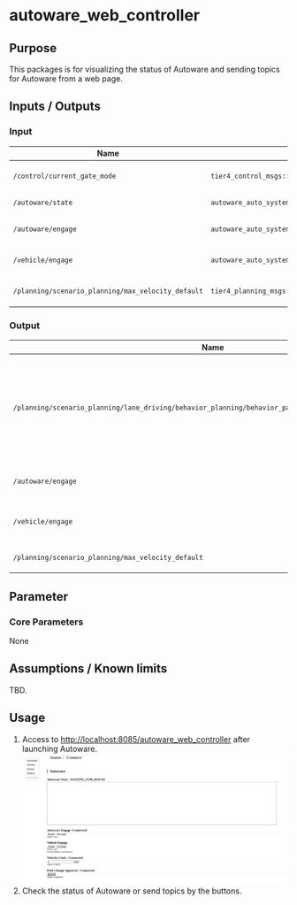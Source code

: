 # autoware_web_controller

## Purpose

This packages is for visualizing the status of Autoware and sending topics for Autoware from a web page.

## Inputs / Outputs

### Input

| Name                                               | Type                                            | Description                  |
| -------------------------------------------------- | ----------------------------------------------- | ---------------------------- |
| `/control/current_gate_mode`                       | `tier4_control_msgs::msg::GateMode`          | Gate mode (AUTO or EXTERNAL) |
| `/autoware/state`                                  | `autoware_auto_system_msgs::msg::AutowareState` | State of Autoware            |
| `/autoware/engage`                                 | `autoware_auto_system_msgs::msg::Engage`        | Engage signal for Autoware   |
| `/vehicle/engage`                                  | `autoware_auto_system_msgs::msg::Engage`        | Engage signal for a vehicle  |
| `/planning/scenario_planning/max_velocity_default` | `tier4_planning_msgs::msg::VelocityLimit`    | Max velocity of Autoware     |

### Output

| Name                                                                                                    | Type                                         | Description                                                                               |
| ------------------------------------------------------------------------------------------------------- | -------------------------------------------- | ----------------------------------------------------------------------------------------- |
| `/planning/scenario_planning/lane_driving/behavior_planning/behavior_path_planner/path_change_approval` | `tier4_planning_msgs::msg::Approval`      | Send an approval signal for path change request such as lane change or obstacle avoidance |
| `/autoware/engage`                                                                                      | `autoware_auto_system_msgs::msg::Engage`     | Send an engage signal for Autoware                                                        |
| `/vehicle/engage`                                                                                       | `autoware_auto_system_msgs::msg::Engage`     | Send an engage signal for a vehicle                                                       |
| `/planning/scenario_planning/max_velocity_default`                                                      | `tier4_planning_msgs::msg::VelocityLimit` | Set a max velocity of Autoware                                                            |

## Parameter

### Core Parameters

None

## Assumptions / Known limits

TBD.

## Usage

1. Access to <http://localhost:8085/autoware_web_controller> after launching Autoware.
   ![select_panel](./images/web_controller.png)
2. Check the status of Autoware or send topics by the buttons.
